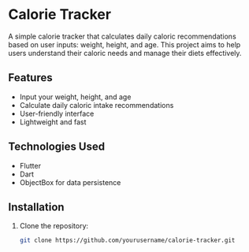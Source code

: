 # Calorie Tracker

A simple calorie tracker that calculates daily caloric recommendations based on user inputs: weight, height, and age. This project aims to help users understand their caloric needs and manage their diets effectively.

## Features

- Input your weight, height, and age
- Calculate daily caloric intake recommendations
- User-friendly interface
- Lightweight and fast

## Technologies Used

- Flutter
- Dart
- ObjectBox for data persistence

## Installation

1. Clone the repository:

   ```bash
   git clone https://github.com/yourusername/calorie-tracker.git
